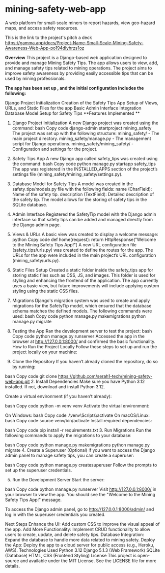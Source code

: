 # mining-safety-web-app
A web platform for small-scale miners to report hazards, view geo-hazard maps, and access safety resources.

This is the link to the project's pitch a deck https://gamma.app/docs/Project-Name-Small-Scale-Mining-Safety-Awareness-Web-App-po194dlyhrzs1oz

**Overview**
This project is a Django-based web application designed to provide and manage Mining Safety Tips. The app allows users to view, add, and manage safety tips related to mining operations. The project aims to improve safety awareness by providing easily accessible tips that can be used by mining professionals.

**The app has been set up , and the initial configuration includes the following:**

Django Project Initialization
Creation of the Safety Tips App
Setup of Views, URLs, and Static Files for the app
Basic Admin Interface Integration
Database Model Setup for Safety Tips
**Features Implemented **
1. Django Project Initialization
A new Django project was created using the command:
bash
Copy code
django-admin startproject mining_safety
The project was set up with the following structure:
mining_safety/ - The main project directory.
mining_safety/manage.py - The management script for Django operations.
mining_safety/mining_safety/ - Configuration and settings for the project.
2. Safety Tips App
A new Django app called safety_tips was created using the command:
bash
Copy code
python manage.py startapp safety_tips
The app was registered in the INSTALLED_APPS section of the project’s settings file (mining_safety/mining_safety/settings.py).
3. Database Model for Safety Tips
A model was created in the safety_tips/models.py file with the following fields:
name (CharField): Name of the safety tip.
description (TextField): Detailed description of the safety tip.
The model allows for the storing of safety tips in the SQLite database.
4. Admin Interface
Registered the SafetyTip model with the Django admin interface so that safety tips can be added and managed directly from the Django admin page.
5. Views & URLs
A basic view was created to display a welcome message:
python
Copy code
def home(request):
    return HttpResponse("Welcome to the Mining Safety Tips App!")
A new URL configuration file (safety_tips/urls.py) was created to define the routes for the app.
The URLs for the app were included in the main project’s URL configuration (mining_safety/urls.py).
6. Static Files Setup
Created a static folder inside the safety_tips app for storing static files such as CSS, JS, and images. This folder is used for styling and enhancing the frontend of the application.
The app currently uses a basic view, but future improvements will include applying custom styling using the static CSS files.
7. Migrations
Django's migration system was used to create and apply migrations for the SafetyTip model, which ensured that the database schema matches the defined models.
The following commands were used:
bash
Copy code
python manage.py makemigrations
python manage.py migrate
8. Testing the App
Ran the development server to test the project:
bash
Copy code
python manage.py runserver
Accessed the app in the browser at http://127.0.0.1:8000/ and confirmed the basic functionality.
How to Run the Project Locally
Follow these steps to set up and run the project locally on your machine:

1. Clone the Repository
If you haven’t already cloned the repository, do so by running:

bash
Copy code
git clone https://github.com/serah1-tech/mining-safety-web-app.git
2. Install Dependencies
Make sure you have Python 3.12 installed. If not, download and install Python 3.12.

Create a virtual environment (if you haven’t already):

bash
Copy code
python -m venv venv
Activate the virtual environment:

On Windows:
bash
Copy code
.\venv\Scripts\activate
On macOS/Linux:
bash
Copy code
source venv/bin/activate
Install required dependencies:

bash
Copy code
pip install -r requirements.txt
3. Run Migrations
Run the following commands to apply the migrations to your database:

bash
Copy code
python manage.py makemigrations
python manage.py migrate
4. Create a Superuser (Optional)
If you want to access the Django admin panel to manage safety tips, you can create a superuser:

bash
Copy code
python manage.py createsuperuser
Follow the prompts to set up the superuser credentials.

5. Run the Development Server
Start the server:

bash
Copy code
python manage.py runserver
Visit http://127.0.0.1:8000/ in your browser to view the app. You should see the "Welcome to the Mining Safety Tips App!" message.

To access the Django admin panel, go to http://127.0.0.1:8000/admin/ and log in with the superuser credentials you created.

Next Steps
Enhance the UI: Add custom CSS to improve the visual appeal of the app.
Add More Functionality: Implement CRUD functionality to allow users to create, update, and delete safety tips.
Database Integration: Expand the database to handle more data related to mining safety.
Deploy the App: Deploy the app to a cloud server for public access (e.g., Heroku, AWS).
Technologies Used
Python 3.12
Django 5.1.3 (Web Framework)
SQLite (Database)
HTML, CSS (Frontend Styling)
License
This project is open-source and available under the MIT License. See the LICENSE file for more details.
